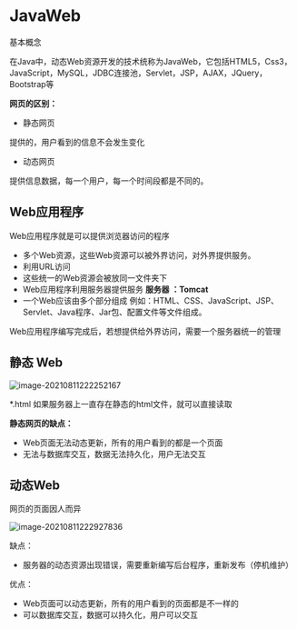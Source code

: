# JavaWeb

基本概念

在Java中，动态Web资源开发的技术统称为JavaWeb，它包括HTML5，Css3，JavaScript，MySQL，JDBC连接池，Servlet，JSP，AJAX，JQuery，Bootstrap等

**网页的区别：**

* 静态网页

提供的，用户看到的信息不会发生变化

* 动态网页

提供信息数据，每一个用户，每一个时间段都是不同的。

## Web应用程序

Web应用程序就是可以提供浏览器访问的程序

* 多个Web资源，这些Web资源可以被外界访问，对外界提供服务。
* 利用URL访问
* 这些统一的Web资源会被放同一文件夹下
* Web应用程序利用服务器提供服务 **服务器 ：Tomcat**
* 一个Web应该由多个部分组成 例如：HTML、CSS、JavaScript、JSP、Servlet、Java程序、Jar包、配置文件等文件组成。

Web应用程序编写完成后，若想提供给外界访问，需要一个服务器统一的管理



## 静态 Web

![image-20210811222252167](C:\Users\J-ADan\AppData\Roaming\Typora\typora-user-images\image-20210811222252167.png)

*.html 如果服务器上一直存在静态的html文件，就可以直接读取



**静态网页的缺点：**

* Web页面无法动态更新，所有的用户看到的都是一个页面
* 无法与数据库交互，数据无法持久化，用户无法交互



## 动态Web

网页的页面因人而异

![image-20210811222927836](C:\Users\J-ADan\AppData\Roaming\Typora\typora-user-images\image-20210811222927836.png)

缺点：

* 服务器的动态资源出现错误，需要重新编写后台程序，重新发布（停机维护）

优点：

* Web页面可以动态更新，所有的用户看到的页面都是不一样的
* 可以数据库交互，数据可以持久化，用户可以交互


